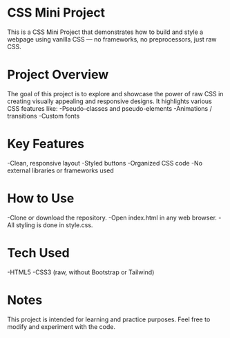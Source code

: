 # CSS Mini Project

This is a CSS Mini Project that demonstrates how to build and style a webpage using vanilla CSS — no frameworks, no preprocessors, just raw CSS.

# Project Overview
The goal of this project is to explore and showcase the power of raw CSS in creating visually appealing and responsive designs. It highlights various CSS features like:
-Pseudo-classes and pseudo-elements
-Animations / transitions
-Custom fonts

# Key Features
-Clean, responsive layout
-Styled buttons
-Organized CSS code
-No external libraries or frameworks used

# How to Use
-Clone or download the repository.
-Open index.html in any web browser.
-All styling is done in style.css.

# Tech Used
-HTML5
-CSS3 (raw, without Bootstrap or Tailwind)

# Notes
This project is intended for learning and practice purposes. Feel free to modify and experiment with the code.